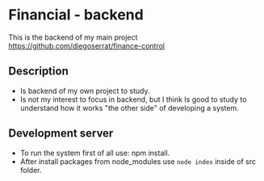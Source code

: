 # Financial - backend
This is the backend of my main project https://github.com/diegoserrat/finance-control

## Description 
- Is backend of my own project to study. 
- Is not my interest to focus in backend, but I think Is good to study to understand how it works "the other side" of developing a system.


## Development server
- To run the system first of all use: npm install.
- After install packages from node_modules use `node index` inside of src folder.

